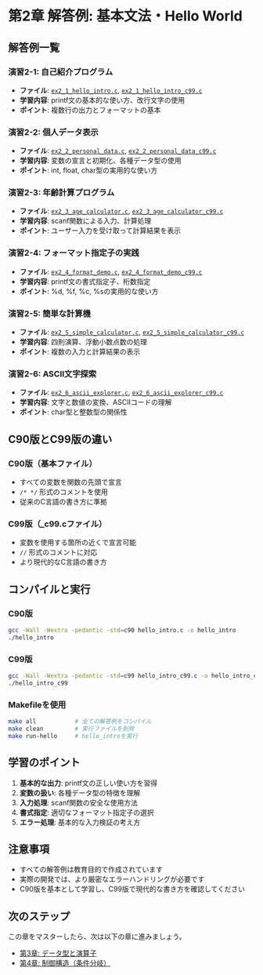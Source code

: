 # 第2章 解答例: 基本文法・Hello World

## 解答例一覧

### 演習2-1: 自己紹介プログラム
- **ファイル**: [`ex2_1_hello_intro.c`](ex2_1_hello_intro.c), [`ex2_1_hello_intro_c99.c`](ex2_1_hello_intro_c99.c)
- **学習内容**: printf文の基本的な使い方、改行文字の使用
- **ポイント**: 複数行の出力とフォーマットの基本

### 演習2-2: 個人データ表示
- **ファイル**: [`ex2_2_personal_data.c`](ex2_2_personal_data.c), [`ex2_2_personal_data_c99.c`](ex2_2_personal_data_c99.c)
- **学習内容**: 変数の宣言と初期化、各種データ型の使用
- **ポイント**: int, float, char型の実用的な使い方

### 演習2-3: 年齢計算プログラム
- **ファイル**: [`ex2_3_age_calculator.c`](ex2_3_age_calculator.c), [`ex2_3_age_calculator_c99.c`](ex2_3_age_calculator_c99.c)
- **学習内容**: scanf関数による入力、計算処理
- **ポイント**: ユーザー入力を受け取って計算結果を表示

### 演習2-4: フォーマット指定子の実践
- **ファイル**: [`ex2_4_format_demo.c`](ex2_4_format_demo.c), [`ex2_4_format_demo_c99.c`](ex2_4_format_demo_c99.c)
- **学習内容**: printf文の書式指定子、桁数指定
- **ポイント**: %d, %f, %c, %sの実用的な使い方

### 演習2-5: 簡単な計算機
- **ファイル**: [`ex2_5_simple_calculator.c`](ex2_5_simple_calculator.c), [`ex2_5_simple_calculator_c99.c`](ex2_5_simple_calculator_c99.c)
- **学習内容**: 四則演算、浮動小数点数の処理
- **ポイント**: 複数の入力と計算結果の表示

### 演習2-6: ASCII文字探索
- **ファイル**: [`ex2_6_ascii_explorer.c`](ex2_6_ascii_explorer.c), [`ex2_6_ascii_explorer_c99.c`](ex2_6_ascii_explorer_c99.c)
- **学習内容**: 文字と数値の変換、ASCIIコードの理解
- **ポイント**: char型と整数型の関係性

## C90版とC99版の違い

### C90版（基本ファイル）
- すべての変数を関数の先頭で宣言
- `/* */` 形式のコメントを使用
- 従来のC言語の書き方に準拠

### C99版（_c99.cファイル）
- 変数を使用する箇所の近くで宣言可能
- `//` 形式のコメントに対応
- より現代的なC言語の書き方

## コンパイルと実行

### C90版
```bash
gcc -Wall -Wextra -pedantic -std=c90 hello_intro.c -o hello_intro
./hello_intro
```

### C99版
```bash
gcc -Wall -Wextra -pedantic -std=c99 hello_intro_c99.c -o hello_intro_c99
./hello_intro_c99
```

### Makefileを使用
```bash
make all           # 全ての解答例をコンパイル
make clean         # 実行ファイルを削除
make run-hello     # hello_introを実行
```

## 学習のポイント

1. **基本的な出力**: printf文の正しい使い方を習得
2. **変数の扱い**: 各種データ型の特徴を理解
3. **入力処理**: scanf関数の安全な使用方法
4. **書式指定**: 適切なフォーマット指定子の選択
5. **エラー処理**: 基本的な入力検証の考え方

## 注意事項

- すべての解答例は教育目的で作成されています
- 実際の開発では、より厳密なエラーハンドリングが必要です
- C90版を基本として学習し、C99版で現代的な書き方を確認してください

## 次のステップ

この章をマスターしたら、次は以下の章に進みましょう。
- [第3章: データ型と演算子](../data-types/)
- [第4章: 制御構造（条件分岐）](../control-if/)